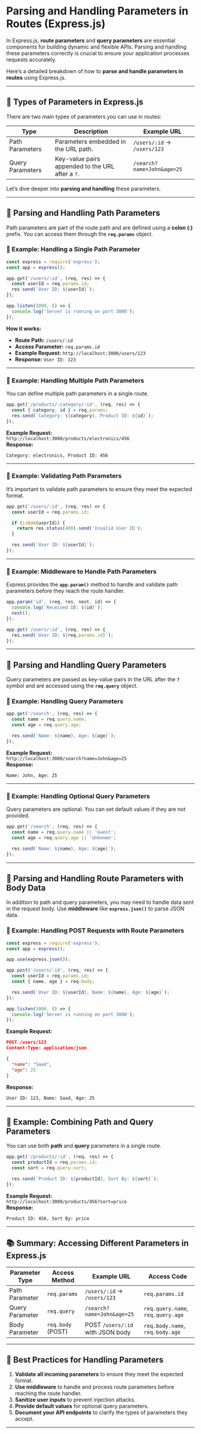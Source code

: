 # **Parsing and Handling Parameters in Routes (Express.js)**

In Express.js, **route parameters** and **query parameters** are essential components for building dynamic and flexible APIs. Parsing and handling these parameters correctly is crucial to ensure your application processes requests accurately.

Here’s a detailed breakdown of how to **parse and handle parameters in routes** using Express.js.

---

## **🌟 Types of Parameters in Express.js**

There are two main types of parameters you can use in routes:

| **Type**           | **Description**                                               | **Example URL**                    |
|--------------------|---------------------------------------------------------------|------------------------------------|
| Path Parameters     | Parameters embedded in the URL path.                         | `/users/:id` → `/users/123`        |
| Query Parameters    | Key-value pairs appended to the URL after a `?`.              | `/search?name=John&age=25`         |

Let’s dive deeper into **parsing and handling** these parameters.

---

## **🧩 Parsing and Handling Path Parameters**

Path parameters are part of the route path and are defined using a **colon (:)** prefix. You can access them through the **`req.params`** object.

### **🔧 Example: Handling a Single Path Parameter**

```javascript
const express = require('express');
const app = express();

app.get('/users/:id', (req, res) => {
  const userId = req.params.id;
  res.send(`User ID: ${userId}`);
});

app.listen(3000, () => {
  console.log('Server is running on port 3000');
});
```

**How it works:**
- **Route Path:** `/users/:id`
- **Access Parameter:** `req.params.id`
- **Example Request:** `http://localhost:3000/users/123`
- **Response:** `User ID: 123`

---

### **🧩 Example: Handling Multiple Path Parameters**

You can define multiple path parameters in a single route.

```javascript
app.get('/products/:category/:id', (req, res) => {
  const { category, id } = req.params;
  res.send(`Category: ${category}, Product ID: ${id}`);
});
```

**Example Request:**  
`http://localhost:3000/products/electronics/456`  
**Response:**  
```
Category: electronics, Product ID: 456
```

---

### **🧩 Example: Validating Path Parameters**

It’s important to validate path parameters to ensure they meet the expected format.

```javascript
app.get('/users/:id', (req, res) => {
  const userId = req.params.id;

  if (isNaN(userId)) {
    return res.status(400).send('Invalid User ID');
  }

  res.send(`User ID: ${userId}`);
});
```

---

### **🧪 Example: Middleware to Handle Path Parameters**

Express provides the **`app.param()`** method to handle and validate path parameters before they reach the route handler.

```javascript
app.param('id', (req, res, next, id) => {
  console.log(`Received ID: ${id}`);
  next();
});

app.get('/users/:id', (req, res) => {
  res.send(`User ID: ${req.params.id}`);
});
```

---

## **🧩 Parsing and Handling Query Parameters**

Query parameters are passed as key-value pairs in the URL after the **`?`** symbol and are accessed using the **`req.query`** object.

### **🔧 Example: Handling Query Parameters**

```javascript
app.get('/search', (req, res) => {
  const name = req.query.name;
  const age = req.query.age;

  res.send(`Name: ${name}, Age: ${age}`);
});
```

**Example Request:**  
`http://localhost:3000/search?name=John&age=25`  
**Response:**  
```
Name: John, Age: 25
```

---

### **🧩 Example: Handling Optional Query Parameters**

Query parameters are optional. You can set default values if they are not provided.

```javascript
app.get('/search', (req, res) => {
  const name = req.query.name || 'Guest';
  const age = req.query.age || 'Unknown';

  res.send(`Name: ${name}, Age: ${age}`);
});
```

---

## **🧩 Parsing and Handling Route Parameters with Body Data**

In addition to path and query parameters, you may need to handle data sent in the request body. Use **middleware** like **`express.json()`** to parse JSON data.

### **🔧 Example: Handling POST Requests with Route Parameters**

```javascript
const express = require('express');
const app = express();

app.use(express.json());

app.post('/users/:id', (req, res) => {
  const userId = req.params.id;
  const { name, age } = req.body;

  res.send(`User ID: ${userId}, Name: ${name}, Age: ${age}`);
});

app.listen(3000, () => {
  console.log('Server is running on port 3000');
});
```

**Example Request:**
```json
POST /users/123
Content-Type: application/json

{
  "name": "Saad",
  "age": 25
}
```

**Response:**
```
User ID: 123, Name: Saad, Age: 25
```

---

## **🧩 Example: Combining Path and Query Parameters**

You can use both **path** and **query** parameters in a single route.

```javascript
app.get('/products/:id', (req, res) => {
  const productId = req.params.id;
  const sort = req.query.sort;

  res.send(`Product ID: ${productId}, Sort By: ${sort}`);
});
```

**Example Request:**  
`http://localhost:3000/products/456?sort=price`  
**Response:**  
```
Product ID: 456, Sort By: price
```

---

## **📚 Summary: Accessing Different Parameters in Express.js**

| **Parameter Type** | **Access Method**   | **Example URL**                          | **Access Code**           |
|--------------------|---------------------|------------------------------------------|--------------------------|
| Path Parameter      | `req.params`        | `/users/:id` → `/users/123`              | `req.params.id`           |
| Query Parameter     | `req.query`         | `/search?name=John&age=25`               | `req.query.name`, `req.query.age` |
| Body Parameter      | `req.body` (POST)   | POST `/users/:id` with JSON body         | `req.body.name`, `req.body.age`   |

---

## **🎯 Best Practices for Handling Parameters**

1. **Validate all incoming parameters** to ensure they meet the expected format.
2. **Use middleware** to handle and process route parameters before reaching the route handler.
3. **Sanitize user inputs** to prevent injection attacks.
4. **Provide default values** for optional query parameters.
5. **Document your API endpoints** to clarify the types of parameters they accept.

---

